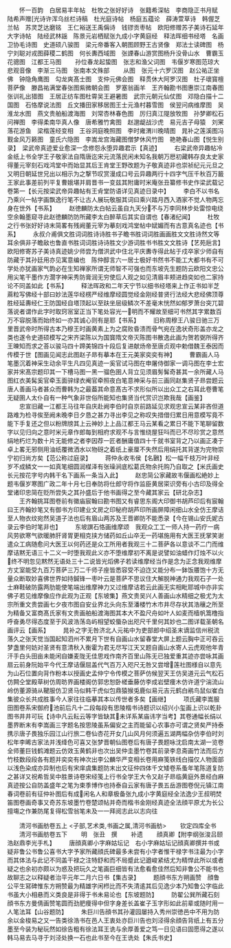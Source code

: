 <!-- { "loadSidebar": true } -->
　　怀一百韵　白居易丰年帖　杜牧之张好好诗　张籍希深帖　李商隐正书月赋　陆希声赠光诗许浑乌丝栏诗稿　杜光庭诗帖　杨庭五蕴论　薛涛萱草诗　韩偓芝兰帖　苏灵芝达磨铭　王仁裕送王禹偁诗　钱镠贡枣帖　欧阳修赠苏子美诗石延年大字诗帖　陆经武林謡　陈景元岩栖赋张九成小字黄庭经　释法晖细书经塔　名画　卫协毛诗图　史道硕八骏图　梁元帝番客入朝图顾野王古贤像　郑法士读碑图　杨宁刘聪对戎图薛稷二鹤图　何长夀西域图　张諲春山游赏图杨升没骨山水　曹霸玉花骢图　江都王马图
　　孙位春龙起蛰图　张志和渔父词图　韦偃岁寒图范琼大悲观音像　李渐三马图　张南本文殊部
　　从图　张元十六罗汉图　赵公祐正坐佛　钟隐角鹰图　勾龙爽髙士图　支仲元佛会图　释贯休大阿罗汉图　杜子瓌寳檀菩萨像　滕昌祐满堂春张图紫微朝会图　罗塞翁画羊　王齐翰勘书图惠崇江南春图　张训礼出猎图　王居正纺车图杜霄吴王避暑图　武宗元朝元仙仗图　邓隐白描十二国图　石恪摩说法图　丘文播田家移居图王士元渔村暮雪图　侯翌问病维摩图　吴淮龙水图　燕文贵舶船渡海图　刘常杏林春色图　厉归真江隄放牧图　孙梦卿松石问禅图　李得柔南华真人像　唐希雅竹禽图　赵邈龊战沙虎　易元吉子母猿　刘宷落花游鱼　梁楷莲经变相　王谷洞庭晚照图　李时雍渭川晚晴图　晁补之莲溪图冯觐金风万籁图　童氏六隐图　李嵩龙宫海藏图僧梦休风竹图　艳艳春山图【悦生别录】　梁武帝真迹爱业愈深一念修怨永堕异趣君示【真迹】
　　右梁武帝异趣帖冷金纸上书全学王子敬家法自隋唐迄宋元流落民闲未知名我朝万厯初藏韩存良太史家得董元宰刻石戏鸿堂中而始显其后王肯堂王野改题为子敬真迹非也崇祯纪元元旦之又明日朝延世兄出以相示为之撃节叹赏漫成口号云异趣两行十四字气压千秋百万籖王家此事差前列平复曹娥堪并肩晋书一变兹其附庸时米庵张丑纂修书史作梁武载记卷第一【长元按梁武帝异趣帖有王肻堂防语详见真迹日录中】
　　李白不以书名乃乘兴一帖字画飘逸行笔不让古人展玩敬服其词曰乘兴踏月西入酒家不觉人物两忘身在世外【书系】
　　赵徳麟防太白帖云虽自九天分不与万李同林步处雷惊电绕空余翰墨窥寻此赵徳麟防防所藏李太白醉草后其实自谓也【春渚纪闻】
　　杜牧之行书张好好诗末简畧有残阙董元宰为摹刻戏鸿堂帖中娬媚而有古意真名迹也【书系】
　　永叔介甫俱文胜词词胜诗诗胜书子瞻书胜词词胜画画胜文文胜诗然文等耳余俱非子瞻敌也鲁直书胜词词胜诗诗胜文少游词胜书书胜文文胜诗【艺苑巵言】欧阳修寄苏子美诗真迹姚少师尝为僧洪武中住北平庆夀寺得此帖于戍卒家少师自有防藏于其孙廷用亦见寓意编也　陈仲醇言六一居士极好书然书不能工大都书有不可学处亦犹画家气韵必在生知禅家所谓无师智不可强也而东坡先生题防云欧阳文忠公用尖笔干墨作方濶字神采秀防膏润无穷使后人观之如见清眉丰颊进趋奕如也二家持论不同盖如此【书系】
　　释法晖政和二年天宁节以细书经塔来上作正书如半芝蔴粒写佛经十部曰妙法莲华经楞严经维摩经圆觉经金刚经普贤行法经大悲经佛顶尊胜经延夀经仁王防国经自塔顶起以至趺坐层级鳞次不差毫末恍然如郁罗萧台突兀碧落说者谓作此字时取窍宻室正当下笔处容光一明而不耀故至细可书然其字累数百万不容脱落而始终如一亦其诚心则有是耶【书系】
　　旧称周穆王八骏日驰三万里晋武帝时所得古本乃穆王时画黄素上为之腐败昏溃而骨气宛在逸状奇形盖亦龙之类也遂令史道硕模写之宋齐梁陈以为国寳隋文帝灭陈图书散逸此画为贺若弼所得齐王暕知而求之荅以骏马四十蹄美锦四十段后复进献炀帝至唐贞观中勅借魏王泰因而传模于世【图画见闻志此图赵子昻有摹本在王元美家奕奕有神】
　　曹霸画人马笔墨沉着神采生动余平生凡四见真迹一奚官试马图在申屠侍御家一调马图在李士宏家并宋髙宗题印其一下槽马图一黑一骝色圉人背立见须眉髣髴奇甚其一余所藏人马图红衣美髯奚官牵玉面骍绿衣阉官牵照夜白笔意神采与前三画同赵集贤子昻尝题云唐人善画马者甚众而曹韩为之最葢其命意髙古不求形似所以出众工之右耳此卷曹笔无疑圉人太仆自有一种气象非世俗所能知也集贤当代赏识岂欺我哉【画鉴】
　　忠宣旧藏一江都王马往年自庆赴阙李伯时自京前路延见求观忠宣云某非吝但道路难为检寻俟至阙未晚李日夕恳之甚力寻出李见之称叹失措借归累日用意模写竟不能下手复还之但以粉牌牓其上云神妙上上品江都王马云某看之累日不能下笔聊留数字以见归向之意时米元章作郎每到相府求观不与言惟绕屋狂呌而已不尽珍赏之意然绢地朽烂为数十片无能修之者李因荐一匠者酬庸值四十千就书室背之乃以画正凑于卓上畧无邪侧用油纸覆微洒水以物砑之着纸上豪厘不失然后用绢托其背遂为完物崇宁初归尚方矣【范公称过庭录】
　　蒋仲永收韦侯【名鶠】松一幅千枝万叶非经岁不成鳞文一一如真笔细圆润楳泽有张璪涧底松葛氏物余托购乃自取之【米氏画史　长元按花字号内韩干名下画系一条当入此】
　　赵忠简公家藏故韦偃画松絶妙上题韦偃岁寒图广政二年十月七日奉防将仕郎守将作监臣黄居寀识旁有小古印及得全堂诸印忠简在贬所尝失之其孙盛后于他书画得之至今藏其家云【研北杂志】
　　王齐翰挑耳图卷前有徽庙宸翰曰勘书图又有睿思东阁大印御书胡芦印后有宸翰曰王齐翰妙笔又有御书方印建业文房之印秘府胡芦印所画屏障闲细山水全仿王摩诘至人物衣纹宛然吴道子法也后有眉山两苏及王晋卿防不能悉录【今在锡山安氏妮古录云李伯时笔非也】
　　东坡譔石恪画维摩颂　我观众工工一师人持一药疗一病风劳欲寒气欲暖肺肝肾胃更相克挟方储药如丘山卒无一药堪施用有大医王抚掌笑谢遣众工病随愈问大医王以何药还是众工所用者我观三十二菩萨各以意谈不二门而维摩诘黙无语三十二义一时堕我观此义亦不堕维摩初不离是说譬如油蜡作灯烛不以火终不明忽见黙然无语处三十二说皆光熖佛子若读维摩经当作是念为正念我观维摩方丈室能受九百万菩萨三万二千师子座皆悉容受不迫迮又能分布一鉢饭餍饱十方无量众断取妙喜佛世界如持鍼锋一枣叶云是菩萨不思议住大解脱神通力我观石子一处士麻鞋破防露两肋能使笔端出维摩神力又过维摩诘若云此画无实相毗耶城中亦非实佛子若见维摩像应作此观为正观【东坡集】燕文贵吴兴人善画山水精细之极尤为太宗所重文贵尝画七夕夜市图自安业界北头向东至潘楼竹木市井尽存状其浩穰之所至为精备又富商髙氏家有文贵画舶船渡海图其本大不盈尺舟如叶人如麦而樯帆篙橹指呼奋勇尽得态度至于风波浩荡岛屿相望蛟蜃杂出咫尺千里何其妙也二图详载圣朝名画评云【画系】
　　晁补之字无咎济北人元祐中为吏部郎中绍圣末谪监信州税流落久之张天觉当国起知泗州不累月下世有自画山水留春堂大屏上题云胸中正可吞云梦盏里何妨对圣贤有意清秋入衡霍为君无尽写江天又题自画山水寄人云虎观他年青汗手白头田亩未能闲自嫌麦陇无佳思戏作南齐百里山陈无已独爱重其迹亦尝咏其画扇云前身阮始平今代王摩诘偃屈盖代气百万入咫尺无咎又尝增莲社图様自以意先为山石位置向背作粉本以授画史孟仲宁令传模之菩萨仿候翌天王仿吴道元云气松石仿闗仝堂殿草树仿周昉界画楼阁仿郭忠恕卧槎垂藤仿李成岩壁痩木仿许道宁湍流山岭仿董源骑从鞬服仿卫贤马似韩干虎似包鼎猿猴兎鹿似易元吉元鹤白鹇鸟鼠似崔白集彼众长共成胜事今人家往往临摹其本以传世者多矣【画继】
　　项氏藏李嵩服田图卷系宋御府池前后凡十二段每段有思陵楷书诗题识以绍兴小玺画上识以乾卦图书井井可玩【诗中凡云耘云等字皆缺其未详系某庙讳字当考】其卷通幅长绢以墨界断末有李嵩画三字题名按思陵虽系偏安之主而能留心农事亦可谓之贤矣严持泰携示唐子畏独乐园江山行旅二卷仙杏花开女几山风月何须遍五湖两幅杂仿李伯时刘松年李晞古家法并浅绛色可喜又张梦晋朝仙图卷后有唐子畏题咏沈启南太湖一览卷全师董巨钱鹤滩题云仿效玉黄鹤非也次出吴仲圭墨竹卷其前录李息斋画竹法而后方竹枝数段段各有题并奕奕有神次出李公麟华严变相长卷用麻笺铁线白描仅人物面部以浅色染成亦异制也后有宋庠虞集题防末出文征仲四体千文矮卷系蚤年笔陈道复防之甚详又祝希哲吴中胜景诗卷宋经笺上行书全学王大令又赵子昻临黄庭外景经白麻真迹按公自防盖盛年之笔为束季博作也持泰自云家有唐子畏五岳游图卷倪元镇江南春词卷前有征仲补图后有成闲名人和章极备张九成小字黄庭经全法逸少王叔明焚笛图卷画奇事又奇苏东坡墨竹卷楚颂帖并奇而楷书金刚经真迹全法顔平原尤为长公擅塲之作兼防尾复得松雪翁笔未及一一拜阅志此以志向往

　　清河书画舫卷五上
<子部,艺术类,书画之属,清河书画舫>
　　钦定四库全书
　　清河书画舫卷五下
　　明　张丑　撰
　　补遗
　　顔真卿【附李纲张浚吕颐浩赵鼎李光手札】
　　唐顔真卿小字麻姑坛记　右小字麻姑坛记顔真卿撰并书或疑非鲁公书鲁公喜书大字予家所藏顔氏碑最多未尝有小字者惟干禄字书注最为小字而其体法与此记不同盖干禄之注特舒和而不局蹙此记遒峻紧结尤为精悍此所以或者疑之也余初亦颇以为惑及把玩久之笔画巨细皆有法愈看愈佳然后知非鲁公不能书也故聊志之以释疑者治平元年二月六日书【集古录】
　　题顔书东方朔画赞　顔鲁公平生冩碑惟东方朔赞最为精雄字闲栉比而不失清逺其后见逸少本乃知鲁公字临此书虽大小相悬而义类良是非得于书未易论也【东坡题防】
　　防翟公巽所藏石刻　顔书东方曼倩画赞笔圆而劲肥痩得中但字身差长盖崔子玉字形如此前辈或随时用一人笔法耳【山谷题防】
　　朱巨川告顔书其孙灌园屡持入秀州崇徳邑中不用为防余以金梭易之又一告类徐浩书在邑人王衷处亦巨川告也刘泾得余顔告背纸上有五分墨至今装为秘玩然如徐告粗有徐法耳王诜与余厚善爱之笃一日见语曰固愿得之遂以韩马易去马寻于刘泾处换一石也此书至今在王诜处【朱氏书史】
